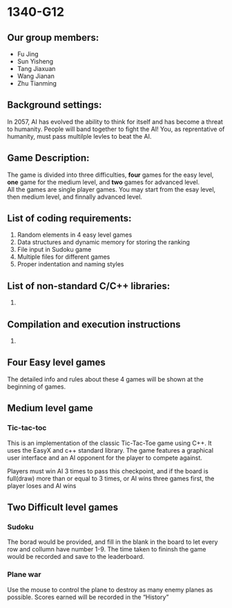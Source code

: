 # 1340-G12

## Our group members:
- Fu Jing
- Sun Yisheng
- Tang Jiaxuan
- Wang Jianan
- Zhu Tianming


## Background settings:
In 2057, AI has evolved the ability to think for itself and has become a threat to humanity. People will band together to fight the AI!
You, as reprentative of humanity, must pass multilple levles to beat the AI.

## Game Description:
The game is divided into three difficulties, **four** games for the easy level, **one** game for the medium level, and **two** games for advanced level.  
All the games are single player games.
You may start from the esay level, then medium level, and finnally advanced level.

## List of coding requirements:
1. Random elements in 4 easy level games
2. Data structures and dynamic memory for storing the ranking
3. File input in Sudoku game
4. Multiple files for different games
5. Proper indentation and naming styles

## List of non-standard C/C++ libraries:
1.

## Compilation and execution instructions
1.


## Four Easy level games
  The detailed info and rules about these 4 games will be shown at the beginning of games.
  
## Medium level game
### Tic-tac-toc
This is an implementation of the classic Tic-Tac-Toe game using C++. It uses the EasyX and c++ standard library. The game features a graphical user interface and an AI opponent for the player to compete against.

Players must win AI 3 times to pass this checkpoint, and if the board is full(draw) more than or equal to 3 times, or AI wins three games first, the player loses and AI wins
## Two Difficult level games
### Sudoku
The borad would be provided, and fill in the blank in the board to let every row and collumn have number 1-9. The time taken to fininsh the game would be recorded and save to the leaderboard.
### Plane war
Use the mouse to control the plane to destroy as many enemy planes as possible. Scores earned will be recorded in the “History”
